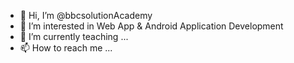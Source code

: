 - 👋 Hi, I’m @bbcsolutionAcademy
- 👀 I’m interested in Web App & Android Application Development
- 🌱 I’m currently teaching ... 
- 📫 How to reach me ...

<!---
bbcsolutionAcademy/bbcsolutionAcademy is a ✨ special ✨ repository because its `README.md` (this file) appears on your GitHub profile.
You can click the Preview link to take a look at your changes.
--->
